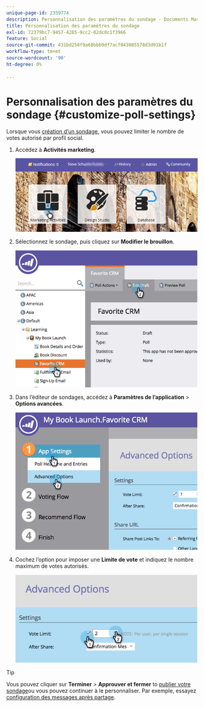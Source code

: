 ```yaml
---
unique-page-id: 2359774
description: Personnalisation des paramètres du sondage - Documents Marketo - Documentation du produit
title: Personnalisation des paramètres du sondage
exl-id: 72379bc7-9457-4285-9cc2-02dc0c1f3966
feature: Social
source-git-commit: 431bd258f9a68bbb9df7acf043085578d3d91b1f
workflow-type: tm+mt
source-wordcount: '90'
ht-degree: 0%

---
```


# Personnalisation des paramètres du sondage {#customize-poll-settings}

Lorsque vous [création d’un sondage](/help/marketo/product-docs/demand-generation/social/creating-a-poll/create-a-poll.md), vous pouvez limiter le nombre de votes autorisé par profil social.

1. Accédez à **Activités marketing**.

   ![](assets/login-marketing-activities.png)

1. Sélectionnez le sondage, puis cliquez sur **Modifier le brouillon**.

   ![](assets/image2014-9-19-10-3a56-3a37.png)

1. Dans l’éditeur de sondages, accédez à **Paramètres de l’application** > **Options avancées**.

   ![](assets/image2014-9-19-10-3a56-3a44.png)

1. Cochez l’option pour imposer une **Limite de vote** et indiquez le nombre maximum de votes autorisés.

   ![](assets/image2014-9-19-10-3a56-3a54.png)

>[!TIP]
>
>Vous pouvez cliquer sur **Terminer** > **Approuver et fermer** to [publier votre sondage](/help/marketo/product-docs/demand-generation/social/creating-a-poll/publish-a-poll.md)ou vous pouvez continuer à le personnaliser. Par exemple, essayez [configuration des messages après partage](/help/marketo/product-docs/demand-generation/social/configuring-social-actions/configure-after-share-prompts.md).
